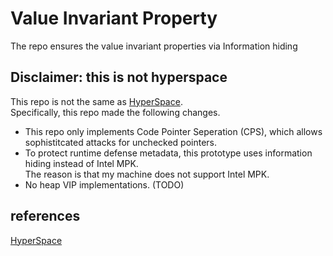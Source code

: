 # Value Invariant Property
The repo ensures the value invariant properties via Information hiding

## Disclaimer: this is not hyperspace
This repo is not the same as [HyperSpace][1].  
Specifically, this repo made the following changes.  

- This repo only implements Code Pointer Seperation (CPS), which allows sophistitcated attacks for unchecked pointers.
- To protect runtime defense metadata, this prototype uses information hiding instead of Intel MPK.  
   The reason is that my machine does not support Intel MPK.
- No heap VIP implementations. (TODO)   


## references
[HyperSpace](https://dl.acm.org/doi/pdf/10.1145/3460120.3485376)

[1]: <https://dl.acm.org/doi/pdf/10.1145/3460120.3485376> "HyperSpace"
